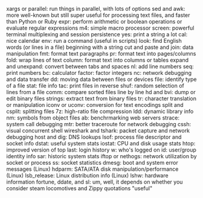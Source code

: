 xargs or parallel: run things in parallel, with lots of options
sed and awk: more well-known but still super useful for processing text files, and faster than Python or Ruby
expr: perform arithmetic or boolean operations or evaluate regular expressions
m4: simple macro processor
screen: powerful terminal multiplexing and session persistence
yes: print a string a lot
cal: nice calendar
env: run a command (useful in scripts)
look: find English words (or lines in a file) beginning with a string
cut and paste and join: data manipulation
fmt: format text paragraphs
pr: format text into pages/columns
fold: wrap lines of text
column: format text into columns or tables
expand and unexpand: convert between tabs and spaces
nl: add line numbers
seq: print numbers
bc: calculator
factor: factor integers
nc: network debugging and data transfer
dd: moving data between files or devices
file: identify type of a file
stat: file info
tac: print files in reverse
shuf: random selection of lines from a file
comm: compare sorted files line by line
hd and bvi: dump or edit binary files
strings: extract text from binary files
tr: character translation or manipulation
iconv or uconv: conversion for text encodings
split and csplit: splitting files
7z: high-ratio file compression
ldd: dynamic library info
nm: symbols from object files
ab: benchrmarking web servers
strace: system call debugging
mtr: better traceroute for network debugging
cssh: visual concurrent shell
wireshark and tshark: packet capture and network debugging
host and dig: DNS lookups
lsof: process file descriptor and socket info
dstat: useful system stats
iostat: CPU and disk usage stats
htop: improved version of top
last: login history
w: who's logged on
id: user/group identity info
sar: historic system stats
iftop or nethogs: network utilization by socket or process
ss: socket statistics
dmesg: boot and system error messages
(Linux) hdparm: SATA/ATA disk manipulation/performance
(Linux) lsb_release: Linux distribution info
(Linux) lshw: hardware information
fortune, ddate, and sl: um, well, it depends on whether you consider steam locomotives and Zippy quotations "useful"


